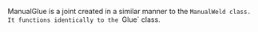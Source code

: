 ManualGlue is a joint created in a similar manner to the `ManualWeld class. It functions identically to the `Glue` class.
